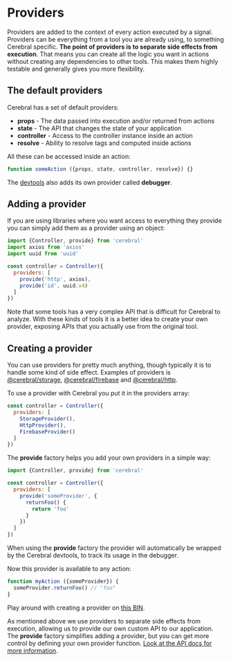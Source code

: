 # Providers

Providers are added to the context of every action executed by a signal. Providers can be everything from a tool you are already using, to something Cerebral specific. **The point of providers is to separate side effects from execution**. That means you can create all the logic you want in actions without creating any dependencies to other tools. This makes them highly testable and generally gives you more flexibility.

## The default providers
Cerebral has a set of default providers:

- **props** - The data passed into execution and/or returned from actions
- **state** - The API that changes the state of your application
- **controller** - Access to the controller instance inside an action
- **resolve** - Ability to resolve tags and computed inside actions

All these can be accessed inside an action:

```js
function someAction ({props, state, controller, resolve}) {}
```

The [devtools](/introduction/devtools) also adds its own provider called **debugger**.

## Adding a provider
If you are using libraries where you want access to everything they provide you can simply add them as a provider using an object:

```js
import {Controller, provide} from 'cerebral'
import axios from 'axios'
import uuid from 'uuid'

const controller = Controller({
  providers: [
    provide('http', axios),
    provide('id', uuid.v4)
  ]
})
```

Note that some tools has a very complex API that is difficult for Cerebral to analyze. With these kinds of tools it is a better idea to create your own provider, exposing APIs that you actually use from the original tool.

## Creating a provider
You can use providers for pretty much anything, though typically it is to handle some kind of side effect. Examples of providers is [@cerebral/storage](https://github.com/cerebral/cerebral/tree/master/packages/storage), [@cerebral/firebase](https://github.com/cerebral/cerebral/tree/master/packages/firebase) and [@cerebral/http](https://github.com/cerebral/cerebral/tree/master/packages/http).

To use a provider with Cerebral you put it in the providers array:

```js
const controller = Controller({
  providers: [
    StorageProvider(),
    HttpProvider(),
    FirebaseProvider()
  ]
})
```

The **provide** factory helps you add your own providers in a simple way:

```js
import {Controller, provide} from 'cerebral'

const controller = Controller({
  providers: [
    provide('someProvider', {
      returnFoo() {
        return 'foo'
      }
    })
  ]
})
```

When using the **provide** factory the provider will automatically be wrapped by the Cerebral devtools, to track its usage in the debugger.

Now this provider is available to any action:

```js
function myAction ({someProvider}) {
  someProvider.returnFoo() // "foo"
}
```

Play around with creating a provider on [this BIN](https://www.webpackbin.com/bins/-KpZNE-A-_O7hjIGqVnL).

As mentioned above we use providers to separate side effects from execution, allowing us to provide our own custom API to our application. The **provide** factory simplifies adding a provider, but you can get more control by defining your own provider function. [Look at the API docs for more information](/docs/api/providers).
